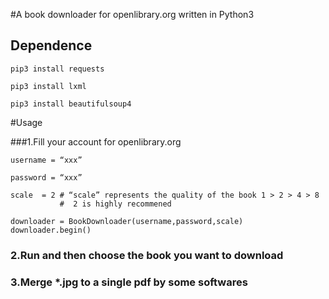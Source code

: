 #A book downloader for openlibrary.org written in Python3
## Dependence
```
pip3 install requests

pip3 install lxml

pip3 install beautifulsoup4
```
#Usage

###1.Fill your account for openlibrary.org

```
username = “xxx” 

password = “xxx”

scale  = 2 # “scale” represents the quality of the book 1 > 2 > 4 > 8
           #  2 is highly recommened
           
downloader = BookDownloader(username,password,scale)
downloader.begin()
``` 


### 2.Run and then choose the book you want to download

### 3.Merge *.jpg to a single pdf by some softwares
